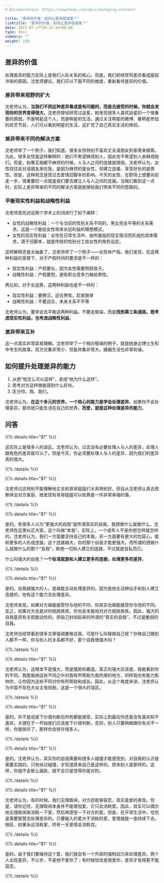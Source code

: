 ```yaml
---
# Documentation: https://wowchemy.com/docs/managing-content/

title: "差异的价值：如何让差异促成爱？"
linktitle: "差异的价值：如何让差异促成爱？"
date: 2021-07-17T20:22:43+08:00
type: docs
summary: ""
weight: 150
---
```


<!--more-->

## 差异的价值

处理差异的能力实际上是我们人际关系的核心。但是，我们却经常将差异看成是起冲突的原因。沈老师建议，我们可以下面不同的维度，重新看待差异的价值。

### 差异带来视野的扩大

沈老师认为，**当我们不把这种差异看成是有问题的，而是去接受的时候，你就会发现你的世界变得很大**。沈老师曾经研究过追星，她发现很多人喜欢追星的一个很重要的原因，不是明星这个人，而是明星的生活。通过关注明星的微博、看明星参加的综艺节目，人们可以看到明星的生活，这扩充了自己真实生活的体验。

### 差异带来不同的解决方案

沈老师举了一个例子。我们知道，很多女性特别不喜欢丈夫请朋友到家里来做客。为此，很多女性是这样解释的：她们不希望麻烦别人，因此也不希望别人来麻烦她们。但是，如果互相都不麻烦的时候，人与人之间的连接就很弱。沈老师认为，女性往往反对请朋友来吃饭，是因为麻烦的是女性，但建立连接、享受好处的是男性。但是，这种观念是受过去爱情旧脚本的影响。今天的女性，在职场上想要向前走一步，很重要的一点就是我们要去建立人与人之间的连接。当我们看到这一点时，实际上差异带来的不同的解决方案是能够给我们带来不同的思路的。

### 平衡现实性利益和战略性利益

沈老师首先对这两个学术上的词进行了如下阐释：

- 女性的战略性利益：一个与当前的性别关系不同的，男女完全平等的关系需求。这是一个能给女性带来长远利益的理想模式。
- 女性的现实性利益：女性在日常生活中，由所面临的现实情况而形成的具体需求。源于旧脚本，就是传统的性别分工给女性的角色设定。

这样解释还是太抽象了，沈老师举了一个例子——女性休产假。我们发现，在这两种利益的驱使下，对于产假时间的要求是不一样的：

- 现实性利益：产假要长，因为女性需要照顾孩子。
- 战略性利益：产假要短，避免职业竞争力输给男性。

再比如，对于女追男，这两种利益也是不一样的：

- 现实性利益：要撩汉，迎合男性，赶紧脱单
- 战略性利益：不要迎合，未来关系不平等

沈老师认为，要学会去平衡这两种利益。不要走极端，而是**找到第三条道路，既考虑现实性利益，也考虑战略性利益**。

### 差异带来互补

这一点其实非常容易理解。沈老师举了一个相对极端的例子，就是她身边博士生和中专生的故事。双方交集非常少，但是并集非常大，婚姻生活也非常和谐。

## 如何提升处理差异的能力

1. 从想“他怎么可以这样”，变成“他为什么这样”。
2. 思考对方这样做能得到什么好处。
3. 区分你、我、我们。

沈老师认为，**在这个多元的世界，一个核心的能力是学会处理差异**。如果你不会处理差异，那你就只能生活在自己的世界。**而爱，就是这种处理差异的能力**。

## 问答

{{% details title="$1" %}}

这实际上是很多人的误区。沈老师认为，过去没有必要处理人与人的差异，处理人跟角色的差异就可以了。但是今天，你必须要处理人与人的差异，因为我们的差异真的很大。

{{% /details %}}

{{% details title="$1" %}}

沈老师过去特别不能理解他丈夫和哥哥姐姐们关系特别好。但自从沈老师认真去观察体会对方家庭，她发现有哥哥姐姐可以依靠是一件非常幸福的事。

{{% /details %}}

{{% details title="$1" %}}

是的。有很多人以为“更强大的自我”是所谓真实的自我，我想做什么就做什么，沈老师在这里纠正大家，这个叫做“本我”。实际上，一个成年人不是你想怎样就怎样的。沈老师认为，我们一方面要坚持自己的本我，另一方面要有更大的包容心，能和更多的人形成连接。这个连接越大，你的那个自我才能更强大。而所谓的想做什么就做什么的那个“自我”，断绝一切和人建立的连接，不过就是自私而已。

什么叫强大的自我？**一个标准就是和人建立更多的连接，处理更多的差异**。

{{% /details %}}

{{% details title="$1" %}}

是的。自我越强大的人，是越能主动处理差异的。因为是他主动伸出手和别人建立连接的，他有这个能力去处理差异。

沈老师发现，如果对方越能接受你与他的不同，你其实也越能接受你与他的不同。反之，如果对方总是对你挑挑拣拣，你也会本能地对对方挑挑拣拣。因此，强大的自我是具有主观能动性的。把自己封闭起来的所谓的“真实的自我”，不过是脆弱的自我。

沈老师也经常看到很多文章强调要做自我，可是什么叫做做自己呢？你做自己跟别人都不一样，你与别人的关系都不好，那个自我很强大吗？

{{% /details %}}

{{% details title="$1" %}}

沈老师认为，这根本不是强大，而是强势和霸道。真正的强大应该是，我能看到你的不同，我能吸纳这些不同之中对我有所帮助为我所用的地方，同样我也有能力影响你，让你因为这些不同对你有所帮助和成长。因此，从这个角度来讲，沈老师认为中国不存在大女主电视剧，这是一个很大的误区。

{{% /details %}}

{{% details title="$1" %}}

是的。并不是说放下价值判断后所有都能接受，实际上到最后你还是会有喜欢和不喜欢。关键在于一开始我们应该放下价值判断。否则，别人只要稍微跟你有点不一样，你就排斥了，那样你会排斥很多人。

{{% /details %}}

{{% details title="$1" %}}

是的。沈老师认为，其实你的自我需要和很多人碰撞才能感受到，对自我的认识是需要实践的。只有经过碰撞，才知道原来自己是这样的，原来别人是那样的。这样，你就不会那么偏执，就不会只是觉得你是对的。

{{% /details %}}

{{% details title="$1" %}}

沈老师认为，有的时候，我们无理取闹，对方还能够容忍，其实是爱的表现。但是，请你记住，无理取闹本身并不能增加爱，它只会消耗爱。因此，其实可以偶尔地无理取闹来消耗一下爱，然后再感受一下对方的爱。但是，在平常生活中，恰恰是需要智慧去处理差异的。只要输入的爱大于消耗的爱，爱情就能一直持续下去。相反，如果永远消耗爱，终有一天爱情会消耗完。

{{% /details %}}

{{% details title="$1" %}}

是的。由于我们要维持这个爱，我们就会有一个外部的强制动力来处理差异。两个人出现差异，不让步，不是他不爱你了；有时候恰恰是很爱你，差异才变得更不能容忍。

{{% /details %}}
